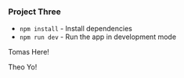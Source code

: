 ### Project Three

- `npm install` - Install dependencies
- `npm run dev` - Run the app in development mode

Tomas Here!

Theo
Yo!
